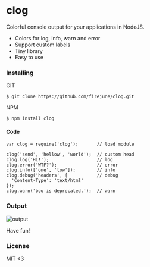 # clog

Colorful console output for your applications in NodeJS.

* Colors for log, info, warn and error
* Support custom labels
* Tiny library
* Easy to use

### Installing

GIT

    $ git clone https://github.com/firejune/clog.git

NPM

    $ npm install clog

#### Code

    var clog = require('clog');       // load module
    
    clog('send', 'hellow', 'world');  // custom head
    clog.log('Hi!');                  // log
    clog.error('WTF?');               // error
    clog.info(['one', 'tow']);        // info
    clog.debug('headers', {           // debug
      'Content-Type': 'text/html'
    });
    clog.warn('boo is deprecated.');  // warn

### Output

![output](https://github.com/firejune/clog/raw/master/images/clog.png)

Have fun!

### License

MIT <3
